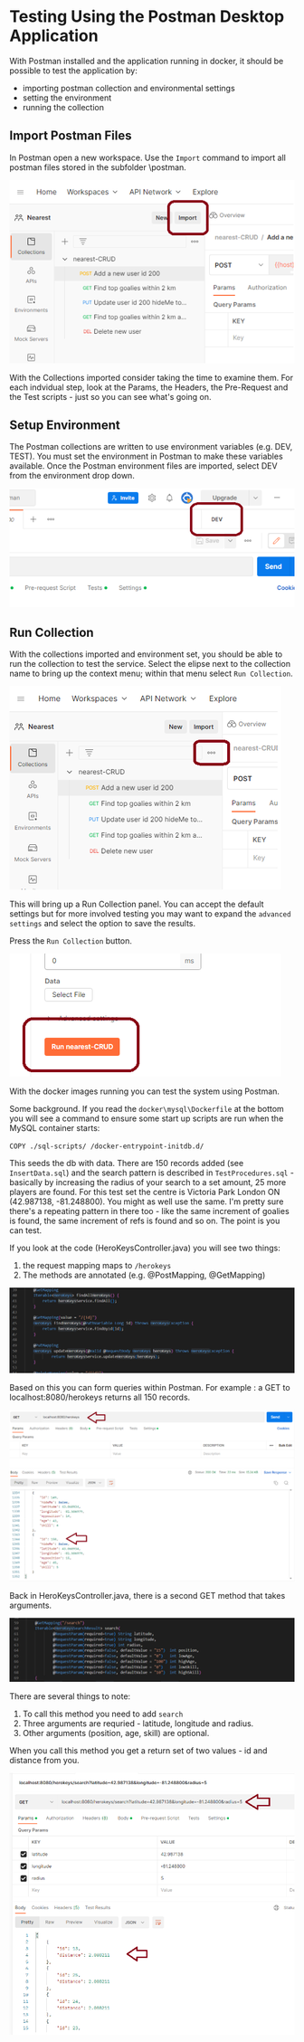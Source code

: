 # Testing Using the Postman Desktop Application

With Postman installed and the application running in docker, it should be possible to test the application by: 

- importing postman collection and environmental settings
- setting the environment
- running the collection

## Import Postman Files

In Postman open a new workspace. Use the `Import` command to import all postman files stored in the subfolder \postman. 

![Postman_Import](img/import.png)

With the Collections imported consider taking the time to examine them. For each indvidual step, look at the Params, the Headers, the Pre-Request and the Test scripts - just so you can see what's going on. 

## Setup Environment

The Postman collections are written to use environment variables (e.g. DEV, TEST). You must set the environment in Postman to make these variables available. Once the Postman environment files are imported, select DEV from the environment drop down. 

![Postman_Environment](img/dev_environment.png)

## Run Collection

With the collections imported and environment set, you should be able to run the collection to test the service. Select the elipse next to the collection name to bring up the context menu; within that menu select `Run Collection`. 

![Postman_RunCollection](img/run_collection.png)

This will bring up a Run Collection panel. You can accept the default settings but for more involved testing you may want to expand the `advanced settings`  and select the option to save the results. 

Press the `Run Collection` button. 

![Postman_RunCollectionButton](img/run_collection_button.png)


With the docker images running you can test the system using Postman. 

Some background. If you read the `docker\mysql\Dockerfile` at the bottom you will see a command to ensure some start up scripts are run when the MySQL container starts: 

`COPY ./sql-scripts/ /docker-entrypoint-initdb.d/`

This seeds the db with data. There are 150 records added (see `InsertData.sql`) and the search pattern is described in `TestProcedures.sql` - basically by increasing the radius of your search to a set amount, 25 more players are found. For this test set the centre is Victoria Park London ON (42.987138, -81.248800). You might as well use the same. I'm pretty sure there's a repeating pattern in there too - like the same increment of goalies is found, the same increment of refs is found and so on. The point is you can test. 

If you look at the code (HeroKeysController.java) you will see two things: 

1. the request mapping maps to `/herokeys`
2. The methods are annotated (e.g. @PostMapping, @GetMapping)

![rest api general](img/rest_mapping_general.png)

Based on this you can form queries within Postman. For example : a GET to localhost:8080/herokeys returns all 150 records. 

![postman get all](img/postman_get_all.png)

Back in HeroKeysController.java, there is a second GET method that takes arguments. 

![rest mapping get](img/rest_mapping_get.png)

There are several things to note: 

1. To call this method you need to add `search`
2. Three arguments are requried - latitude, longitude and radius. 
3. Other arguments (position, age, skill) are optional. 

When you call this method you get a return set of two values - id and distance from you. 

![postman search](img/postman_search.png)

